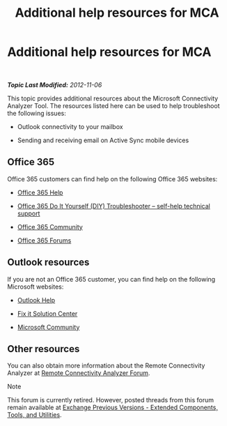 ﻿---
title: Additional help resources for MCA
TOCTitle: Additional help resources for MCA
ms:assetid: 60986c3f-3118-47ff-9c22-0e884532f99c
ms:mtpsurl: https://technet.microsoft.com/en-us/library/JJ863251(v=EXCHG.80)
ms:contentKeyID: 50384381
ms.date: 07/23/2014
mtps_version: v=EXCHG.80
---

<div data-xmlns="http://www.w3.org/1999/xhtml">

<div class="topic" data-xmlns="http://www.w3.org/1999/xhtml" data-msxsl="urn:schemas-microsoft-com:xslt" data-cs="http://msdn.microsoft.com/en-us/">

<div data-asp="http://msdn2.microsoft.com/asp">

# Additional help resources for MCA

</div>

<div id="mainSection">

<div id="mainBody">

<span> </span>

_**Topic Last Modified:** 2012-11-06_

This topic provides additional resources about the Microsoft Connectivity Analyzer Tool. The resources listed here can be used to help troubleshoot the following issues:

  - Outlook connectivity to your mailbox

  - Sending and receiving email on Active Sync mobile devices

<div>

## Office 365

Office 365 customers can find help on the following Office 365 websites:

  - [Office 365 Help](http://onlinehelp.microsoft.com/en-us/office365-smallbusinesses/default.aspx)

  - [Office 365 Do It Yourself (DIY) Troubleshooter – self-help technical support](http://community.office365.com/en-us/p/troubleshooting.aspx)

  - [Office 365 Community](http://community.office365.com/en-us/default.aspx)

  - [Office 365 Forums](http://community.office365.com/en-us/forums/default.aspx)

<div>

## Outlook resources

If you are not an Office 365 customer, you can find help on the following Microsoft websites:

  - [Outlook Help](http://office.microsoft.com/en-us/outlook-help)

  - [Fix it Solution Center](http://support.microsoft.com/fixit/)

  - [Microsoft Community](http://answers.microsoft.com/en-us?auth=1)

</div>

</div>

<div>

## Other resources

You can also obtain more information about the Remote Connectivity Analyzer at [Remote Connectivity Analyzer Forum](http://social.technet.microsoft.com/forums/en-us/exrca/threads).

<div class="alert">


> [!NOTE]
> This forum is currently retired. However, posted threads from this forum remain available at <A href="http://social.technet.microsoft.com/forums/en-us/exchangesvr3rdpartyappslegacy">Exchange Previous Versions - Extended Components, Tools, and Utilities</A>.


</div>

</div>

</div>

<span> </span>

</div>

</div>

</div>

